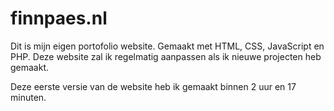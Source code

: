 # finnpaes.nl

 Dit is mijn eigen portofolio website.
 Gemaakt met HTML, CSS, JavaScript en PHP.
 Deze website zal ik regelmatig aanpassen als ik nieuwe projecten heb gemaakt.
 
 Deze eerste versie van de website heb ik gemaakt binnen 2 uur en 17 minuten.
